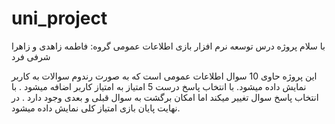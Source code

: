 # uni_project
با سلام 
پروژه درس توسعه نرم افزار 
بازی اطلاعات عمومی 
گروه: فاطمه زاهدی و زاهرا شرفی فرد

این پروژه حاوی 10 سوال اطلاعات عمومی است که به صورت رندوم سوالات به کاربر نمایش داده میشود.
با انتخاب پاسخ درست 5 امتیاز به امتیاز کاربر اضافه میشود .
با انتخاب پاسخ سوال تغییر میکند اما امکان برگشت به سوال قبلی و بعدی وجود دارد .
در نهایت پایان بازی امتیاز کلی نمایش داده میشود.
